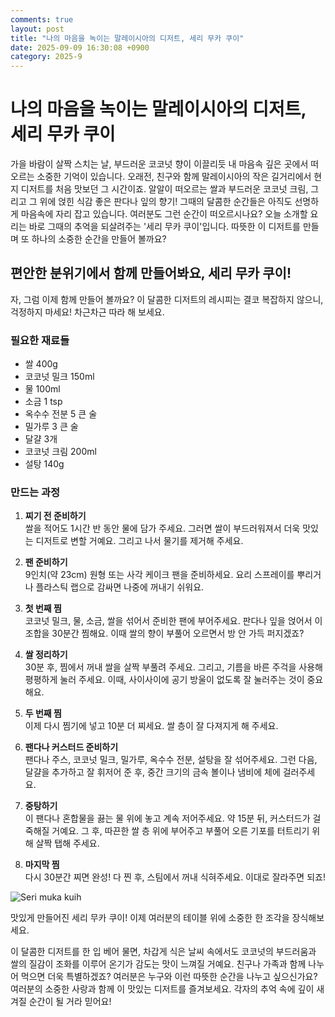 ```yaml
---
comments: true
layout: post
title: "나의 마음을 녹이는 말레이시아의 디저트, 세리 무카 쿠이"
date: 2025-09-09 16:30:08 +0900
category: 2025-9
---
```


# 나의 마음을 녹이는 말레이시아의 디저트, 세리 무카 쿠이

가을 바람이 살짝 스치는 날, 부드러운 코코넛 향이 이끌리듯 내 마음속 깊은 곳에서 떠오르는 소중한 기억이 있습니다. 오래전, 친구와 함께 말레이시아의 작은 길거리에서 현지 디저트를 처음 맛보던 그 시간이죠. 알알이 떠오르는 쌀과 부드러운 코코넛 크림, 그리고 그 위에 얹힌 식감 좋은 판다나 잎의 향기! 그때의 달콤한 순간들은 아직도 선명하게 마음속에 자리 잡고 있습니다. 여러분도 그런 순간이 떠오르시나요? 오늘 소개할 요리는 바로 그때의 추억을 되살려주는 '세리 무카 쿠이'입니다. 따뜻한 이 디저트를 만들며 또 하나의 소중한 순간을 만들어 볼까요?

  

## 편안한 분위기에서 함께 만들어봐요, 세리 무카 쿠이!

자, 그럼 이제 함께 만들어 볼까요? 이 달콤한 디저트의 레시피는 결코 복잡하지 않으니, 걱정하지 마세요! 차근차근 따라 해 보세요. 

  

### 필요한 재료들

- 쌀 400g
- 코코넛 밀크 150ml
- 물 100ml
- 소금 1 tsp
- 옥수수 전분 5 큰 술
- 밀가루 3 큰 술
- 달걀 3개
- 코코넛 크림 200ml
- 설탕 140g

  

### 만드는 과정

1. **찌기 전 준비하기**  
   쌀을 적어도 1시간 반 동안 물에 담가 주세요. 그러면 쌀이 부드러워져서 더욱 맛있는 디저트로 변할 거예요. 그리고 나서 물기를 제거해 주세요.

2. **팬 준비하기**  
   9인치(약 23cm) 원형 또는 사각 케이크 팬을 준비하세요. 요리 스프레이를 뿌리거나 플라스틱 랩으로 감싸면 나중에 꺼내기 쉬워요.

3. **첫 번째 찜**  
   코코넛 밀크, 물, 소금, 쌀을 섞어서 준비한 팬에 부어주세요. 판다나 잎을 얹어서 이 조합을 30분간 찜해요. 이때 쌀의 향이 부풀어 오르면서 방 안 가득 퍼지겠죠?

4. **쌀 정리하기**  
   30분 후, 찜에서 꺼내 쌀을 살짝 부풀려 주세요. 그리고, 기름을 바른 주걱을 사용해 평평하게 눌러 주세요. 이때, 사이사이에 공기 방울이 없도록 잘 눌러주는 것이 중요해요.

5. **두 번째 찜**  
   이제 다시 찜기에 넣고 10분 더 찌세요. 쌀 층이 잘 다져지게 해 주세요.

6. **팬다나 커스터드 준비하기**  
   팬다나 주스, 코코넛 밀크, 밀가루, 옥수수 전분, 설탕을 잘 섞어주세요. 그런 다음, 달걀을 추가하고 잘 휘저어 준 후, 중간 크기의 금속 볼이나 냄비에 체에 걸러주세요.

7. **중탕하기**  
   이 팬다나 혼합물을 끓는 물 위에 놓고 계속 저어주세요. 약 15분 뒤, 커스터드가 걸죽해질 거예요. 그 후, 따끈한 쌀 층 위에 부어주고 부풀어 오른 기포를 터트리기 위해 살짝 탭해 주세요.

8. **마지막 찜**  
   다시 30분간 찌면 완성! 다 찐 후, 스팀에서 꺼내 식혀주세요. 이대로 잘라주면 되죠!

  

![Seri muka kuih](https://www.themealdb.com/images/media/meals/6ut2og1619790195.jpg)

  

맛있게 만들어진 세리 무카 쿠이! 이제 여러분의 테이블 위에 소중한 한 조각을 장식해보세요.  

  

이 달콤한 디저트를 한 입 베어 물면, 차갑게 식은 날씨 속에서도 코코넛의 부드러움과 쌀의 질감이 조화를 이루어 온기가 감도는 맛이 느껴질 거예요. 친구나 가족과 함께 나누어 먹으면 더욱 특별하겠죠? 여러분은 누구와 이런 따뜻한 순간을 나누고 싶으신가요? 여러분의 소중한 사랑과 함께 이 맛있는 디저트를 즐겨보세요. 각자의 추억 속에 깊이 새겨질 순간이 될 거라 믿어요!